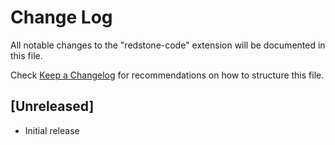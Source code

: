 # Change Log

All notable changes to the "redstone-code" extension will be documented in this file.

Check [Keep a Changelog](http://keepachangelog.com/) for recommendations on how to structure this file.

## [Unreleased]

- Initial release